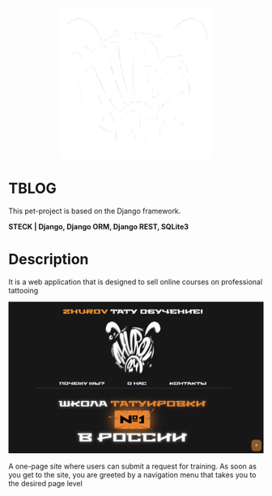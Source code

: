 
<p align="center">
  <img width="300" height="300" src="https://github.com/pinkpipe/DjangoProjectTBLOG/blob/main/READMEPHOTO/kent1.png">
</p>

# TBLOG
This pet-project is based on the Django framework.

**STECK | Django, Django ORM, Django REST, SQLite3**

# Description 
It is a web application that is designed to sell online courses on professional tattooing

<p align="center">
  <img width="800" src="https://github.com/pinkpipe/DjangoProjectTBLOG/blob/main/READMEPHOTO/screen1.png">
</p>  

A one-page site where users can submit a request for training. As soon as you get to the site, you are greeted by a navigation menu that takes you to the desired page level




